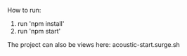 How to run:
1) run 'npm install' 
2) run 'npm start'

The project can also be views here: acoustic-start.surge.sh

